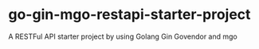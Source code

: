 # go-gin-mgo-restapi-starter-project
A RESTFul API starter project by using Golang Gin Govendor and mgo
